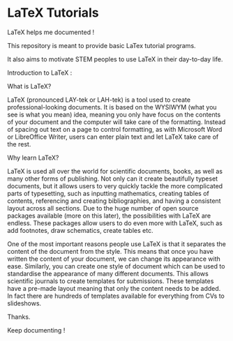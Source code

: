 # LaTeX Tutorials
LaTeX helps me documented !

This repository is meant to provide basic LaTex tutorial programs.

It also aims to motivate STEM peoples to use LaTeX in their day-to-day life.

Introduction to LaTeX :

What is LaTeX?

LaTeX (pronounced LAY-tek or LAH-tek) is a tool used to create professional-looking documents. It is based on the WYSIWYM (what you see is what you mean) idea, meaning you only have focus on the contents of your document and the computer will take care of the formatting. Instead of spacing out text on a page to control formatting, as with Microsoft Word or LibreOffice Writer, users can enter plain text and let LaTeX take care of the rest.


Why learn LaTeX?

LaTeX is used all over the world for scientific documents, books, as well as many other forms of publishing. Not only can it create beautifully typeset documents, but it allows users to very quickly tackle the more complicated parts of typesetting, such as inputting mathematics, creating tables of contents, referencing and creating bibliographies, and having a consistent layout across all sections. Due to the huge number of open source packages available (more on this later), the possibilities with LaTeX are endless. These packages allow users to do even more with LaTeX, such as add footnotes, draw schematics, create tables etc.

One of the most important reasons people use LaTeX is that it separates the content of the document from the style. This means that once you have written the content of your document, we can change its appearance with ease. Similarly, you can create one style of document which can be used to standardise the appearance of many different documents. This allows scientific journals to create templates for submissions. These templates have a pre-made layout meaning that only the content needs to be added. In fact there are hundreds of templates available for everything from CVs to slideshows. 

Thanks.

Keep documenting !
